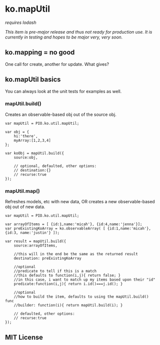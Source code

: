 # ko.mapUtil

*requires lodash*

*This item is pre-major release and thus not ready for production use. It is currently in testing and hopes to be major very, very soon.*

## ko.mapping = no good

One call for create, another for update. What gives?

## ko.mapUtil basics

You can always look at the unit tests for examples as well.

### mapUtil.build()

Creates an observable-based obj out of the source obj.

````
var mapUtil = PIO.ko.util.mapUtil;

var obj = {
	hi:'there',
	myArray:[1,2,3,4]
};

var koObj = mapUtil.build({
	source:obj,

	// optional, defaulted, other options:
	// destination:{} 
	// recurse:true
});
````


### mapUtil.map()

Refreshes models, etc with new data, OR creates a new observable-based obj out of new data.

````
var mapUtil = PIO.ko.util.mapUtil;

var arrayOfItems = [ {id:1,name:'micah'}, {id:4,name:'jenna'}];
var preExistingKoArray = ko.observableArray( [ {id:1,name:'micah'}, {id:3, name:'justin'} ]);

var result = mapUtil.build({
	source:arrayOfItems,

	//this will in the end be the same as the returned result
	destination: preExistingKoArray

	//optional
	//predicate to tell if this is a match
	//this defaults to function(i,j){ return false; }
	//in this case, i want to match up my items based upon their "id"
	predicate:function(i,j){ return i.id()===j.id(); }

	//optional
	//how to build the item, defaults to using the mapUtil.build() func
	//builder: function(i){ return mapUtil.build(i); }

	// defaulted, other options:
	// recurse:true
});
````

## MIT License
